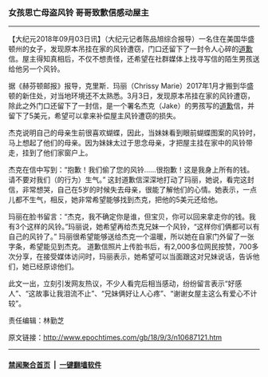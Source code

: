 ### 女孩思亡母盗风铃 哥哥致歉信感动屋主
------------------------

<p>【大纪元2018年09月03日讯】（大纪元记者陈品旭综合报导）一名住在美国华盛顿州的女子，发现原本吊挂在家的风铃遭窃，门口还留下了一封令人心碎的<a href="http://www.epochtimes.com/gb/tag/%E9%81%93%E6%AD%89.html">道歉</a>信。屋主得知真相后，不仅不想责怪，还希望在社群媒体上找寻写信的陌生男孩送给他另一个风铃。</p>
<p>据《赫芬顿邮报》报导，克里斯．玛丽（Chrissy Marie）2017年1月才搬到华盛顿的新住处，对当地环境还不太熟悉。3月3日，发现原本吊挂在家的风铃遭窃，除此之外门口还留下了一封信，是一个署名杰克（Jake）的男孩写的<a href="http://www.epochtimes.com/gb/tag/%E9%81%93%E6%AD%89.html">道歉</a>信，并留下了5美元，希望可以拿来补偿屋主风铃遭窃的损失。</p>
<p>杰克说明自己的母亲生前很喜欢蝴蝶，因此，当妹妹看到眼前蝴蝶图案的风铃时，马上想起了他们的母亲。因为妹妹太过于思念母亲，才把屋主挂在家中的风铃带走，挂到了他们家窗户上。</p>
<p>杰克在信中写到：“抱歉！我们偷了您的风铃……很抱歉！这是我身上所有的钱。请不要对我们（的行为）生气。” 这封道歉信深深地打动了玛丽，她说，看完这封信，非常想哭，自己在5岁的时候失去母亲，很能了解他们的心情。她表示，一点儿都不生气，相反，她非常希望能够找到杰克，把他的5美元还给他。</p>
<p>玛丽在脸书留言：“杰克，我不确定你是谁，但宝贝，你可以回来拿走你的钱。我有3个这样的风铃。”玛丽说，她希望再给杰克兄妹一个风铃，“这样你们俩都可以有自己的风铃了。” 玛丽很希望能够送给杰克一个温暖，所以她在自家门外留了一张字条，希望能见到杰克。 道歉信照片上传脸书后，有2,000多位网民按赞，700多次分享，在接受媒体访问时，玛丽表示，她希望可以当面跟这对兄妹说话，告诉他们，她已经原谅他们。</p>
<p>此文一出，立刻引发网友热议，不少人看完后相当感动，纷纷留言表示“好感人”、“这故事让我泪流不止”、“兄妹俩好让人心疼”、“谢谢女屋主这么有爱心不计较”。</p>
<p>责任编辑：林勤芝</p>

原文链接：http://www.epochtimes.com/gb/18/9/3/n10687121.htm


------------------------
#### [禁闻聚合首页](https://github.com/gfw-breaker/banned-news/blob/master/README.md) &nbsp;|&nbsp;  [一键翻墙软件](https://github.com/gfw-breaker/nogfw/blob/master/README.md)